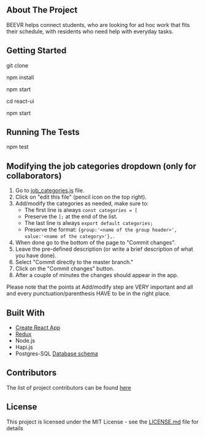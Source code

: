 ## About The Project

BEEVR helps connect students, who are looking for ad hoc work that fits their schedule, with residents who need help with everyday tasks.

## Getting Started

git clone

npm install

npm start

cd react-ui

npm start


## Running The Tests

npm test

## Modifying the job categories dropdown (only for collaborators)

1. Go to [job_categories.js](beevr/react-ui/src/constants/job_categories.js) file.
1. Click on "edit this file" (pencil icon on the top right).
1. Add/modify the categories as needed, make sure to:
    * The first line is always ```const categories = [```
    * Preserve the ```];``` at the end of the list.
    * The last line is always ```export default categories;```
    * Preserve the format: ```{group:'<name of the group header>', value:'<name of the category>'},```.
1. When done go to the bottom of the page to "Commit changes".
1. Leave the pre-defined description (or write a brief description of what you have done).
1. Select "Commit directly to the master branch."
1. Click on the "Commit changes" button.
1. After a couple of minutes the changes should appear in the app.

Please note that the points at Add/modify step are VERY important and all and every punctuation/parenthesis HAVE to be in the right place.

## Built With

* [Create React App](https://github.com/facebookincubator/create-react-app)
* [Redux](http://redux.js.org/)
* Node.js
* Hapi.js
* Postgres-SQL [Database schema](https://app.quickdatabasediagrams.com/#/schema/9klWQjlbdUC-GABVZxLzPg)


## Contributors

The list of project contributors can be found [here](https://github.com/majakudlicka/beevr/graphs/contributors)

## License

 This project is licensed under the MIT License - see the [LICENSE.md](LICENSE.md) file for details
